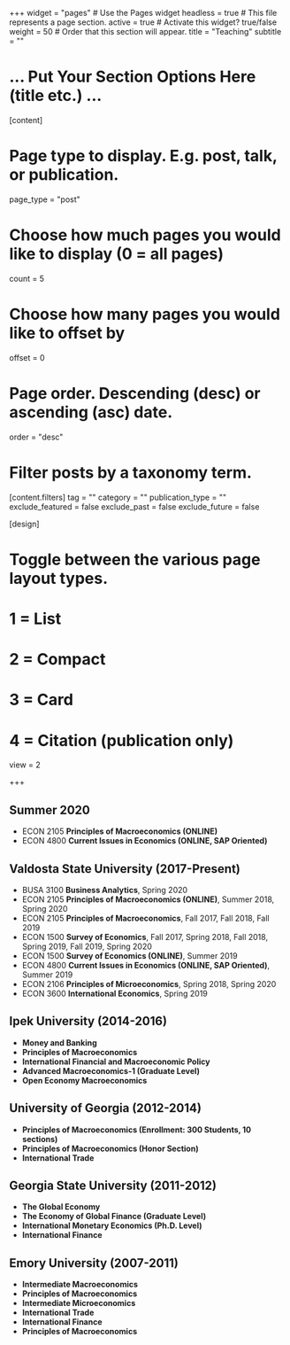 +++
widget = "pages"  # Use the Pages widget
headless = true  # This file represents a page section.
active = true  # Activate this widget? true/false
weight = 50  # Order that this section will appear.
title = "Teaching"
subtitle = ""
# ... Put Your Section Options Here (title etc.) ...

[content]
  # Page type to display. E.g. post, talk, or publication.
  page_type = "post"
  
  # Choose how much pages you would like to display (0 = all pages)
  count = 5
  
  # Choose how many pages you would like to offset by
  offset = 0

  # Page order. Descending (desc) or ascending (asc) date.
  order = "desc"

  # Filter posts by a taxonomy term.
  [content.filters]
    tag = ""
    category = ""
    publication_type = ""
    exclude_featured = false
    exclude_past = false
    exclude_future = false
    
[design]
  # Toggle between the various page layout types.
  #   1 = List
  #   2 = Compact
  #   3 = Card
  #   4 = Citation (publication only)
  view = 2



+++


## Summer 2020

* ECON 2105 **Principles of Macroeconomics (ONLINE)**
* ECON 4800 **Current Issues in Economics (ONLINE, SAP Oriented)**

## Valdosta State University (2017-Present)
* BUSA 3100 **Business Analytics**, Spring 2020
* ECON 2105 **Principles of Macroeconomics (ONLINE)**, Summer 2018, Spring 2020
* ECON 2105 **Principles of Macroeconomics**, Fall 2017, Fall 2018, Fall 2019
* ECON 1500 **Survey of Economics**, Fall 2017, Spring 2018, Fall 2018, Spring 2019, Fall 2019, Spring 2020
* ECON 1500 **Survey of Economics (ONLINE)**,  Summer 2019
* ECON 4800 **Current Issues in Economics (ONLINE, SAP Oriented)**, Summer 2019
* ECON 2106 **Principles of Microeconomics**, Spring 2018, Spring 2020
* ECON 3600 **International Economics**, Spring 2019


## Ipek University (2014-2016)

* **Money and Banking**
* **Principles of Macroeconomics**
* **International Financial and Macroeconomic Policy**
* **Advanced Macroeconomics-1 (Graduate Level)**
* **Open Economy Macroeconomics**

## University of Georgia (2012-2014)
* **Principles of Macroeconomics (Enrollment: 300 Students, 10 sections)**
* **Principles of Macroeconomics (Honor Section)**
* **International Trade**

## Georgia State University (2011-2012)
* **The Global Economy**
* **The Economy of Global Finance (Graduate Level)**
* **International Monetary Economics (Ph.D. Level)**
* **International Finance**

## Emory University (2007-2011)
* **Intermediate Macroeconomics**
* **Principles of Macroeconomics**
* **Intermediate Microeconomics** 
* **International Trade**
* **International Finance**
* **Principles of Macroeconomics**


